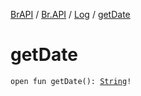 [BrAPI](../../index.md) / [Br.API](../index.md) / [Log](index.md) / [getDate](./get-date.md)

# getDate

`open fun getDate(): `[`String`](https://kotlinlang.org/api/latest/jvm/stdlib/kotlin/-string/index.html)`!`